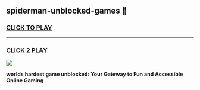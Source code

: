 
## spiderman-unblocked-games 👋
<h3>
<a href="https://premium.freeplayer.one?title=spiderman-unblocked-games&ref=14F">CLICK TO PLAY</a></h3>
<hr>

<h3>
<a href="https://premium.freeplayer.one?title=spiderman-unblocked-games&ref=14F">CLICK 2 PLAY</a>
  
</h3>

<a href="https://premium.freeplayer.one?title=spiderman-unblocked-games&ref=12F/"><img src="https://clearcache.store/games.png"></a>


**worlds hardest game unblocked: Your Gateway to Fun and Accessible Online Gaming**
